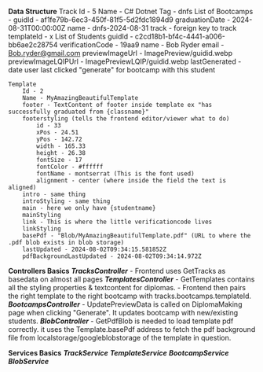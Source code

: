 **Data Structure**
    Track
        Id - 5
        Name - C# Dotnet
        Tag - dnfs
        List of Bootcamps -
            guidId - af1fe79b-6ec3-450f-81f5-5d2fdc1894d9
            graduationDate - 2024-08-31T00:00:00Z
            name - dnfs-2024-08-31
            track - foreign key to track
            templateId - x
            List of Students
                guidId - c2cd18b1-bf4c-4441-a006-bb6ae2c28754
                verificationCode - 19aa9
                name - Bob Ryder
                email - Bob.ryder@gmail.com
                previewImageUrl - ImagePreview/guidid.webp
                previewImageLQIPUrl - ImagePreviewLQIP/guidid.webp
                lastGenerated - date user last clicked "generate" for bootcamp with this student

    Template
        Id - 2
        Name - MyAmazingBeautifulTemplate
        footer - TextContent of footer inside template ex "has successfully graduated from {classname}"
        footerstyling (tells the frontend editor/viewer what to do)
            id - 33
            xPos - 24.51
            yPos - 142.72
            width - 165.33
            height - 26.38
            fontSize - 17
            fontColor - #ffffff
            fontName - montserrat (This is the font used)
            alignment - center (where inside the field the text is aligned)
        intro - same thing
        introStyling - same thing
        main - here we only have {studentname}
        mainStyling
        link - This is where the little verificationcode lives
        linkStyling
        basePdf - "Blob/MyAmazingBeautifulTemplate.pdf" (URL to where the .pdf blob exists in blob storage)
        lastUpdated - 2024-08-02T09:34:15.581852Z
        pdfBackgroundLastUpdated - 2024-08-02T09:34:14.972Z

**Controllers Basics**
    ***TracksController***
        - Frontend uses GetTracks as basedata on almost all pages
    ***TemplatesController***
        - GetTemplates contains all the styling properties & textcontent for diplomas. 
        - Frontend then pairs the right template to the right bootcamp with tracks.bootcamps.templateId.
    ***BootcampsController***
        - UpdatePreviewData is called on DiplomaMaking page when clicking "Generate". It updates bootcamp with new/existing students.
    ***BlobController***
        - GetPdfBlob is needed to load template pdf correctly. it uses the Template.basePdf address to fetch the pdf background file from localstorage/googleblobstorage of the template in question.
        

**Services Basics**
    ***TrackService***
    ***TemplateService***
    ***BootcampService***
    ***BlobService***